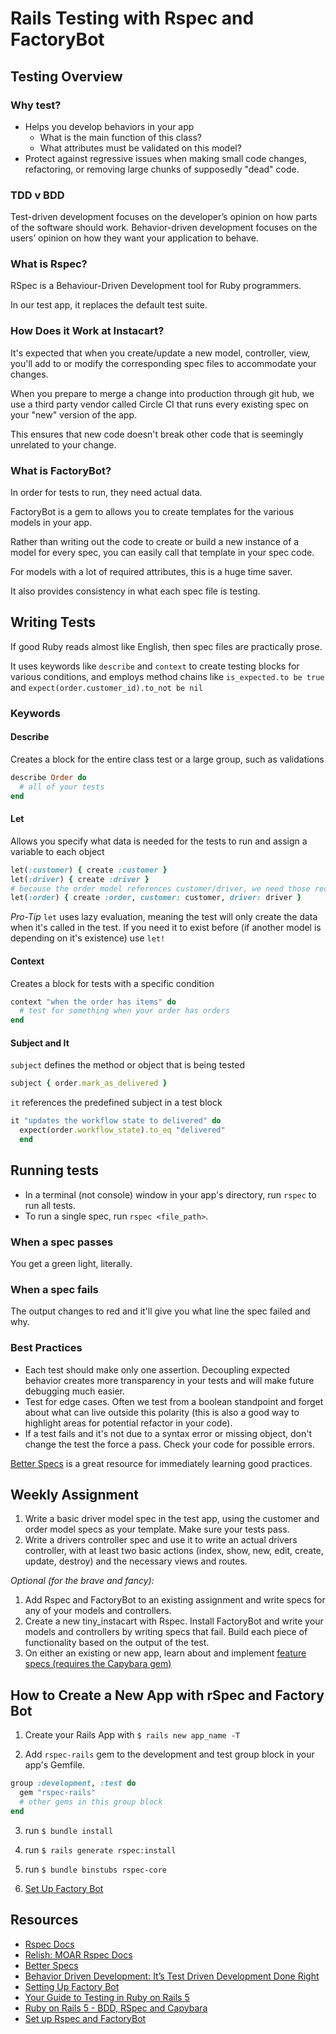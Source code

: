 # Rails Testing with Rspec and FactoryBot

## Testing Overview

### Why test?
+ Helps you develop behaviors in your app
  * What is the main function of this class?
  * What attributes must be validated on this model?
+ Protect against regressive issues when making small code changes, refactoring, or removing large chunks of supposedly "dead" code.

### TDD v BDD
Test-driven development focuses on the developer’s opinion on how parts of the software should work. Behavior-driven development focuses on the users’ opinion on how they want your application to behave.


### What is Rspec?
RSpec is a Behaviour-Driven Development tool for Ruby programmers.

In our test app, it replaces the default test suite.

### How Does it Work at Instacart?
It's expected that when you create/update a new model, controller, view, you'll add to or modify the corresponding spec files to accommodate your changes.

When you prepare to merge a change into production through git hub, we use a third party vendor called Circle CI that runs every existing spec on your "new" version of the app.

This ensures that new code doesn't break other code that is seemingly unrelated to your change.


### What is FactoryBot?
In order for tests to run, they need actual data.

FactoryBot is a gem to allows you to create templates for the various models in your app.

Rather than writing out the code to create or build a new instance of a model for every spec, you can easily call that template in your spec code.

For models with a lot of required attributes, this is a huge time saver.

It also provides consistency in what each spec file is testing.


## Writing Tests
If good Ruby reads almost like English, then spec files are practically prose.

It uses keywords like `describe` and `context` to create testing blocks for various conditions, and employs method chains like `is_expected.to be true` and `expect(order.customer_id).to_not be nil`

### Keywords
#### Describe
Creates a block for the entire class test or a large group, such as validations

```ruby
describe Order do
  # all of your tests
end
```

#### Let
Allows you specify what data is needed for the tests to run and assign a variable to each object

```ruby
let(:customer) { create :customer }
let(:driver) { create :driver }
# because the order model references customer/driver, we need those records to exist, and can call the full object in the next line
let(:order) { create :order, customer: customer, driver: driver }
```

*Pro-Tip* `let` uses lazy evaluation, meaning the test will only create the data when it's called in the test. If you need it to exist before (if another model is depending on it's existence) use `let!`


#### Context
Creates a block for tests with a specific condition

```ruby
context "when the order has items" do
  # test for something when your order has orders
end
```

#### Subject and It
`subject` defines the method or object that is being tested

```ruby
subject { order.mark_as_delivered }
```

`it` references the predefined subject in a test block

```ruby
it "updates the workflow state to delivered" do
  expect(order.workflow_state).to_eq "delivered"
  end
```

## Running tests
+ In a terminal (not console) window in your app's directory, run `rspec` to run all tests.
+ To run a single spec, run `rspec <file_path>`.

### When a spec passes
You get a green light, literally.

### When a spec fails
The output changes to red and it'll give you what line the spec failed and why.

### Best Practices
+ Each test should make only one assertion. Decoupling expected behavior creates more transparency in your tests and will make future debugging much easier.
+ Test for edge cases. Often we test from a boolean standpoint and forget about what can live outside this polarity (this is also a good way to highlight areas for potential refactor in your code).
+ If a test fails and it's not due to a syntax error or missing object, don't change the test the force a pass. Check your code for possible errors.

[Better Specs](http://www.betterspecs.org/) is a great resource for immediately learning good practices.

## Weekly Assignment
1. Write a basic driver model spec in the test app, using the customer and order model specs as your template. Make sure your tests pass.
2. Write a drivers controller spec and use it to write an actual drivers controller, with at least two basic actions (index, show, new, edit, create, update, destroy) and the necessary views and routes.

_*Optional (for the brave and fancy):*_
1. Add Rspec and FactoryBot to an existing assignment and write specs for any of your models and controllers.
2. Create a new tiny_instacart with Rspec. Install FactoryBot and write your models and controllers by writing specs that fail. Build each piece of functionality based on the output of the test.
3. On either an existing or new app, learn about and implement [feature specs (requires the Capybara gem)](https://www.driftingruby.com/episodes/feature-testing-with-capybara)

## How to Create a New App with rSpec and Factory Bot

1. Create your Rails App with `$ rails new app_name -T`

2. Add `rspec-rails` gem to the development and test group block in your app's Gemfile.

```ruby
group :development, :test do
  gem "rspec-rails"
  # other gems in this group block
end
```

3. run `$ bundle install`

4. run `$ rails generate rspec:install`

5. run `$ bundle binstubs rspec-core`

6. [Set Up Factory Bot](https://www.rubydoc.info/gems/factory_bot/file/GETTING_STARTED.md)


## Resources

+ [Rspec Docs](http://rspec.info/)
+ [Relish: MOAR Rspec Docs](https://relishapp.com/rspec)
+ [Better Specs](http://www.betterspecs.org/)
+ [Behavior Driven Development: It’s Test Driven Development Done Right](https://blog.codeship.com/behavior-driven-development/)
+ [Setting Up Factory Bot](https://www.rubydoc.info/gems/factory_bot/file/GETTING_STARTED.md)
+ [Your Guide to Testing in Ruby on Rails 5](https://hackernoon.com/your-guide-to-testing-in-ruby-on-rails-5-c8bd122e38ad)
+ [Ruby on Rails 5 - BDD, RSpec and Capybara](https://www.udemy.com/ruby-rails-5-bdd-rspec-capybara/?start=0)
+ [Set up Rspec and FactoryBot](https://medium.com/@lukepierotti/setting-up-rspec-and-factory-bot-3bb2153fb909)
